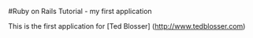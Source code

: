 #Ruby on Rails Tutorial - my first application

This is the first application for [Ted Blosser] (http://www.tedblosser.com)
